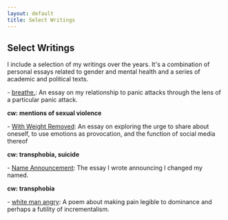 ```yaml
---
layout: default
title: Select Writings
---
```


## Select Writings

I include a selection of my writings over the years. It's a combination of personal essays related to gender and mental health and a series of academic and political texts.

\- [breathe.](#content/writings/breathe): An essay on my relationship to panic attacks through the lens of a particular panic attack.

__cw: mentions of sexual violence__

\- [With Weight Removed]("#content/writings/with-weight-removed"): An essay on exploring the urge to share about oneself, to use emotions as provocation, and the function of social media thereof

__cw: transphobia, suicide__

\- [Name Announcement](#content/writings/name-announcement): The essay I wrote announcing I changed my named.

__cw: transphobia__

\- [white man angry](#content/writings/white-man-angry): A poem about making pain legible to dominance and perhaps a futility of incrementalism.